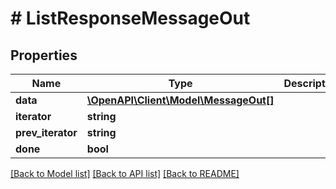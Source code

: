 # # ListResponseMessageOut

## Properties

Name | Type | Description | Notes
------------ | ------------- | ------------- | -------------
**data** | [**\OpenAPI\Client\Model\MessageOut[]**](MessageOut.md) |  |
**iterator** | **string** |  | [optional]
**prev_iterator** | **string** |  | [optional]
**done** | **bool** |  |

[[Back to Model list]](../../README.md#models) [[Back to API list]](../../README.md#endpoints) [[Back to README]](../../README.md)
